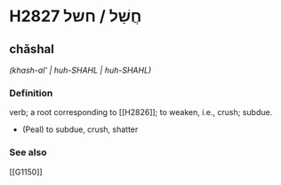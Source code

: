 # H2827 חֲשַׁל / חשל

## chăshal

_(khash-al' | huh-SHAHL | huh-SHAHL)_

### Definition

verb; a root corresponding to [[H2826]]; to weaken, i.e., crush; subdue.

- (Peal) to subdue, crush, shatter
### See also

[[G1150]]

